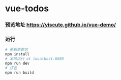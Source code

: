 # vue-todos

### 预览地址  https://yiscute.github.io/vue-demo/
### 运行
``` bash
# 更新依赖包
npm install
# 本地运行 at localhost:8080
npm run dev
# 打包
npm run build
```



